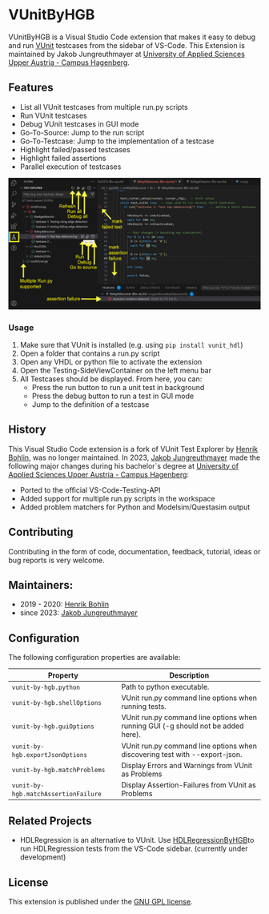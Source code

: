 # VUnitByHGB

VUnitByHGB is a Visual Studio Code extension that makes it easy to debug and run [VUnit](https://vunit.github.io/) testcases from the sidebar of VS-Code. 
This Extension is maintained by Jakob Jungreuthmayer at [University of Applied Sciences Upper Austria - Campus Hagenberg](https://www.fh-ooe.at/campus-hagenberg/studiengaenge/bachelor/hardware-software-design/). 

## Features
- List all VUnit testcases from multiple run.py scripts
- Run VUnit testcases 
- Debug  VUnit testcases in GUI mode
- Go-To-Source: Jump to the run script
- Go-To-Testcase: Jump to the implementation of a testcase 
- Highlight failed/passed testcases
- Highlight failed assertions
- Parallel execution of testcases

![UI example](/img/screenshot.png?raw=true)

### Usage
1. Make sure that VUnit is installed (e.g. using ```pip install vunit_hdl```)
1. Open a folder that contains a run.py script
2. Open any VHDL or python file to activate the extension
3. Open the Testing-SideViewContainer on the left menu bar
4. All Testcases should be displayed. From here, you can:
    - Press the run button to run a unit test in background
    - Press the debug button to run a test in GUI mode
    - Jump to the definition of a testcase

## History
This Visual Studio Code extension is a fork of VUnit Test Explorer by [Henrik Bohlin](https://github.com/Bochlin), was no longer maintained.
In 2023, [Jakob Jungreuthmayer](https://github.com/jakobjung10) made the following major changes during his bachelor`s degree at [University of Applied Sciences Upper Austria - Campus Hagenberg](https://www.fh-ooe.at/campus-hagenberg/):
- Ported to the official VS-Code-Testing-API
- Added support for multiple run.py scripts in the workspace
- Added problem matchers for Python and Modelsim/Questasim output

## Contributing
Contributing in the form of code, documentation, feedback, tutorial, ideas or bug reports is very welcome. 

## Maintainers: 
- 2019 - 2020: [Henrik Bohlin](https://github.com/Bochlin)
- since 2023: [Jakob Jungreuthmayer](https://github.com/jakobjung10)

## Configuration

The following configuration properties are available:

Property                              | Description
--------------------------------------|---------------------------------------------------------------
`vunit-by-hgb.python`                 | Path to python executable.
`vunit-by-hgb.shellOptions`           | VUnit run.py command line options when running tests.
`vunit-by-hgb.guiOptions`             | VUnit run.py command line options when running GUI (-g should not be added here).
`vunit-by-hgb.exportJsonOptions`             | VUnit run.py command line options when discovering test with --export-json.
`vunit-by-hgb.matchProblems`          | Display Errors and Warnings from VUnit as Problems
`vunit-by-hgb.matchAssertionFailure`  | Display Assertion-Failures from VUnit as Problems

## Related Projects
- HDLRegression is an alternative to VUnit. Use [HDLRegressionByHGB](https://github.com/HSD-ESD/HDLRegression-by-HGB)to run HDLRegression tests from the VS-Code sidebar. (currently under development) 

## License

This extension is published under the [GNU GPL license](/LICENSE).
